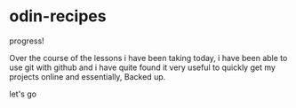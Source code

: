 # odin-recipes

progress!

Over the course of the lessons i have been taking today,
i have been able to use git with github and i have quite found it 
very useful to quickly get my projects online and essentially, Backed up.

let's go